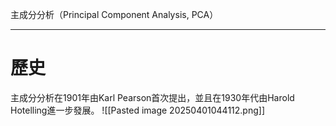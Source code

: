 主成分分析（Principal Component Analysis, PCA）

- - -
# 歷史
主成分分析在1901年由Karl Pearson首次提出，並且在1930年代由Harold Hotelling進一步發展。
![[Pasted image 20250401044112.png]]